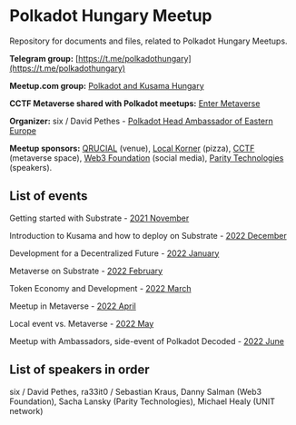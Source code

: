 # Polkadot Hungary Meetup
Repository for documents and files, related to Polkadot Hungary Meetups.

**Telegram group:** [https://t.me/polkadothungary](https://t.me/polkadothungary)

**Meetup.com group:** [Polkadot and Kusama Hungary](https://www.meetup.com/polkadot-and-kusama-budapest/)

**CCTF Metaverse shared with Polkadot meetups:** [Enter Metaverse](https://play.workadventu.re/@/web3/events/cctf)

**Organizer:** six / David Pethes - [Polkadot Head Ambassador of Eastern Europe](https://polkadot.network/)

**Meetup sponsors:** [QRUCIAL](https://qrucial.io/) (venue), [Local Korner](localkorner.hu) (pizza), [CCTF](https://cryptoctf.org/) (metaverse space), [Web3 Foundation](https://web3.foundation/) (social media), [Parity Technologies](https://www.parity.io/) (speakers).


## List of events

Getting started with Substrate - [2021 November](https://www.meetup.com/polkadot-and-kusama-budapest/events/282118193/)

Introduction to Kusama and how to deploy on Substrate - [2022 December](https://www.meetup.com/polkadot-and-kusama-budapest/events/282470659/)

Development for a Decentralized Future - [2022 January](https://www.meetup.com/polkadot-and-kusama-budapest/events/282896640/)

Metaverse on Substrate - [2022 February](https://www.meetup.com/polkadot-and-kusama-budapest/events/283878905/)

Token Economy and Development - [2022 March](https://www.meetup.com/polkadot-and-kusama-budapest/events/284307851/)

Meetup in Metaverse - [2022 April](https://www.meetup.com/polkadot-and-kusama-budapest/events/284864232/)

Local event vs. Metaverse - [2022 May](https://www.meetup.com/polkadot-and-kusama-budapest/events/285625166/)

Meetup with Ambassadors, side-event of Polkadot Decoded - [2022 June](https://www.meetup.com/polkadot-and-kusama-budapest/events/286421401/)


## List of speakers in order
six / David Pethes, ra33it0 / Sebastian Kraus, Danny Salman (Web3 Foundation), Sacha Lansky (Parity Technologies), Michael Healy (UNIT network)
